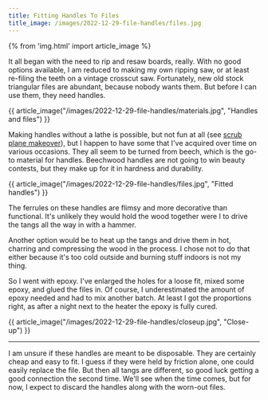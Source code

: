 ```yaml
---
title: Fitting Handles To Files
title_image: /images/2022-12-29-file-handles/files.jpg
---
```


{% from 'img.html' import article_image %}

It all began with the need to rip and resaw boards, really. With no good options available, I am reduced to making my own ripping saw, or at least re-filing the teeth on a vintage crosscut saw. Fortunately, new old stock triangular files are abundant, because nobody wants them. But before I can use them, they need handles.

<!--more-->

{{ article_image("/images/2022-12-29-file-handles/materials.jpg", "Handles and files") }}

Making handles without a lathe is possible, but not fun at all (see [scrub plane makeover](/articles/2022-08-05-scrub-plane-complete.html)), but I happen to have some that I've acquired over time on various occasions. They all seem to be turned from beech, which is the go-to material for handles. Beechwood handles are not going to win beauty contests, but they make up for it in hardness and durability.

{{ article_image("/images/2022-12-29-file-handles/files.jpg", "Fitted handles") }}

The ferrules on these handles are flimsy and more decorative than functional. It's unlikely they would hold the wood together were I to drive the tangs all the way in with a hammer.

Another option would be to heat up the tangs and drive them in hot, charring and compressing the wood in the process. I chose not to do that either because it's too cold outside and burning stuff indoors is not my thing.

So I went with epoxy. I've enlarged the holes for a loose fit, mixed some epoxy, and glued the files in. Of course, I underestimated the amount of epoxy needed and had to mix another batch. At least I got the proportions right, as after a night next to the heater the epoxy is fully cured.

{{ article_image("/images/2022-12-29-file-handles/closeup.jpg", "Close-up") }}

***

I am unsure if these handles are meant to be disposable. They are certainly cheap and easy to fit. I guess if they were held by friction alone, one could easily replace the file. But then all tangs are different, so good luck getting a good connection the second time. We'll see when the time comes, but for now, I expect to discard the handles along with the worn-out files.

